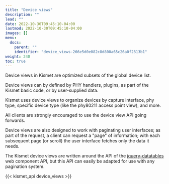 ```yaml
---
title: "Device views"
description: ""
lead: ""
date: 2022-10-30T09:45:10-04:00
lastmod: 2022-10-30T09:45:10-04:00
images: []
menu:
  docs:
    parent: ""
    identifier: "device_views-266e5d0e082c8d800a65c26a0f2313b1"
weight: 240
toc: true
---
```


Device views in Kismet are optimized subsets of the global device list. 

Device views can by defined by PHY handlers, plugins, as part of the Kismet basic code, or by user-supplied data. 

Kismet uses device views to organize devices by capture interface, phy type, specific device type (like the phy80211 access point view), and more. 

All clients are strongly encouraged to use the device view API going forwards. 

Device views are also designed to work with paginating user interfaces; as part of the request, a client can request a "page" of information; with each subsequent page (or scroll) the user interface fetches only the data it needs. 

The Kismet device views are written around the API of the [jquery-datatables](https://datatables.net/) web component API, but this API can easily be adapted for use with any pagination system.

{{< kismet_api device_views >}}
